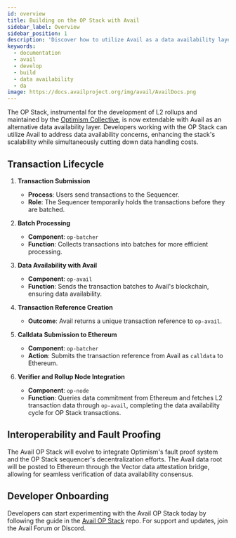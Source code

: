 ```yaml
---
id: overview
title: Building on the OP Stack with Avail
sidebar_label: Overview
sidebar_position: 1
description: 'Discover how to utilize Avail as a data availability layer.'
keywords:
  - documentation
  - avail
  - develop
  - build
  - data availability
  - da
image: https://docs.availproject.org/img/avail/AvailDocs.png
---
```


The OP Stack, instrumental for the development of L2 rollups and maintained by the [<ins>Optimism Collective</ins>](https://www.optimism.io/), is now extendable with Avail as an alternative data availability layer. Developers working with the OP Stack can utilize Avail to address data availability concerns, enhancing the stack's scalability while simultaneously cutting down data handling costs.

## Transaction Lifecycle

1. **Transaction Submission**

   - **Process**: Users send transactions to the Sequencer.
   - **Role**: The Sequencer temporarily holds the transactions before they are batched.

2. **Batch Processing**

   - **Component**: `op-batcher`
   - **Function**: Collects transactions into batches for more efficient processing.

3. **Data Availability with Avail**

   - **Component**: `op-avail`
   - **Function**: Sends the transaction batches to Avail's blockchain, ensuring data availability.

4. **Transaction Reference Creation**

   - **Outcome**: Avail returns a unique transaction reference to `op-avail`.

5. **Calldata Submission to Ethereum**

   - **Component**: `op-batcher`
   - **Action**: Submits the transaction reference from Avail as `calldata` to Ethereum.

6. **Verifier and Rollup Node Integration**
   - **Component**: `op-node`
   - **Function**: Queries data commitment from Ethereum and fetches L2 transaction data through `op-avail`, completing the data availability cycle for OP Stack transactions.

## Interoperability and Fault Proofing

The Avail OP Stack will evolve to integrate Optimism's fault proof system and the OP Stack sequencer's decentralization efforts. The Avail data root will be posted to Ethereum through the Vector data attestation bridge, allowing for seamless verification of data availability consensus.

## Developer Onboarding

Developers can start experimenting with the Avail OP Stack today by following the guide in the [Avail OP Stack](https://github.com/availproject/op-evm) repo. For support and updates, join the Avail Forum or Discord.